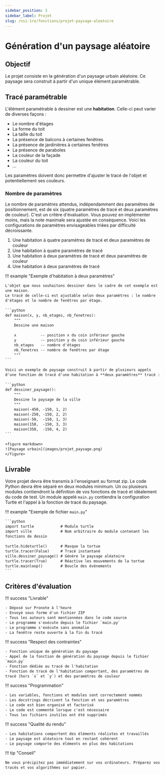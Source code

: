 ```yaml
---
sidebar_position: 3
sidebar_label: Projet
slug: /nsi-1re/fonctions/projet-paysage-aleatoire
---
```


# Génération d'un paysage aléatoire

## Objectif
Le projet consiste en la génération d'un paysage urbain aléatoire.
Ce paysage sera construit à partir d'un unique élément paramétrable. 

## Tracé paramétrable
L'élément paramétrable à dessiner est une **habitation**. Celle-ci peut varier de diverses façons :

- Le nombre d'étages
- La forme du toit
- La taille du toit
- La présence de balcons à certaines fenêtres
- La présence de jardinières à certaines fenêtres
- La présence de paraboles
- La couleur de la façade
- La couleur du toit
- ...

Les paramètres doivent donc permettre d'ajuster le tracé de l'objet et potentiellement ses couleurs.

<h3>Nombre de paramètres</h3>

Le nombre de paramètres attendus, indépendamment des paramètres de positionnement, est de six (quatre paramètres de tracé et deux paramètres de couleur).
C'est un critère d'évaluation. Vous pouvez en implémenter moins, mais la note maximale sera ajustée en conséquence.
Voici les configurations de paramètres envisageables triées par difficulté décroissante.

1. Une habitation à quatre paramètres de tracé et deux paramètres de couleur
2. Une habitation à quatre paramètres de tracé
3. Une habitation à deux paramètres de tracé et deux paramètres de couleur
4. Une habitation à deux paramètres de tracé

!!! example "Exemple d'habitation à deux paramètres"

    L'objet que nous souhaitons dessiner dans le cadre de cet exemple est une maison.
    Le tracé de celle-ci est ajustable selon deux paramètres : le nombre d'étages et le nombre de fenêtres par étage.
    
    ```python
    def maison(x, y, nb_etages, nb_fenetres):
        """
        Dessine une maison
        
        x           -- position x du coin inférieur gauche
        y           -- position y du coin inférieur gauche
        nb_etages   -- nombre d'étages
        nb_fenetres -- nombre de fenêtres par étage
        """
    ```

    Voici un exemple de paysage construit à partir de plusieurs appels d'une fonction de tracé d'une habitation à **deux paramètres** tracé :
    
    ```python
    def dessiner_paysage():
        """
        Dessine le paysage de la ville
        """
        maison(-450, -150, 1, 2)
        maison(-250, -150, 2, 2)
        maison(-50,  -150, 1, 3)
        maison(150,  -150, 3, 3)
        maison(350,  -150, 4, 2)
    ```

    <figure markdown>
    ![Paysage urbain](images/projet_paysage.png)
    </figure>

## Livrable

Votre projet devra être transmis à l'enseignant au format zip. Le code Python devra être séparé en deux modules minimum.
Un ou plusieurs modules contiendront la définition de vos fonctions de tracé et idéalement du code de test.
Un module appelé `main.py` contiendra la configuration Turtle et l'appel à la fonction de tracé du paysage.

!!! example "Exemple de fichier `main.py`"

    ```python
    import turtle            # Module turtle
    import ville             # Nom arbitraire du module contenant les fonctions de dessin
    
    turtle.hideturtle()      # Masque la tortue
    turtle.tracer(False)     # Tracé instantané
    ville.dessiner_paysage() # Génère le paysage aléatoire
    turtle.tracer(True)      # Réactive les mouvements de la tortue
    turtle.mainloop()        # Boucle des événements
    ```

## Critères d'évaluation

!!! success "Livrable"

    - Déposé sur Pronote à l'heure
    - Envoyé sous forme d'un fichier ZIP
    - Tous les auteurs sont mentionnées dans le code source
    - Le programme s'exécute depuis le fichier `main.py`
    - Le programme s'exécute sans anomalie
    - La fenêtre reste ouverte à la fin du tracé

!!! success "Respect des contraintes"

    - Fonction unique de génération du paysage
    - Appel de la fonction de génération du paysage depuis le fichier `main.py`
    - Fonction dédiée au tracé de l'habitation
    - Fonction de tracé de l'habitation comportant, des paramètres de tracé (hors `x` et `y`) et des paramètres de couleur

!!! success "Programmation"

    - Les variables, fonctions et modules sont correctement nommés
    - Les docstrings décrivent la fonction et ses paramètres
    - Le code est bien organisé et factorisé
    - Le code est commenté lorsque c'est nécessaire
    - Tous les fichiers inutiles ont été supprimés

!!! success "Qualité du rendu"

    - Les habitations comportent des éléments réalistes et travaillés
    - Le paysage est aléatoire tout en restant cohérent
    - Le paysage comporte des éléments en plus des habitations

!!! tip "Conseil"

    Ne vous précipitez pas immédiatement sur vos ordinateurs. Préparez vos tracés et vos algorithmes sur papier.
